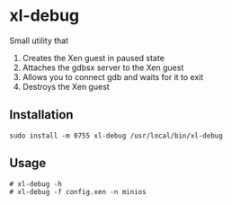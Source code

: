xl-debug
========

Small utility that

  1. Creates the Xen guest in paused state
  2. Attaches the gdbsx server to the Xen guest
  3. Allows you to connect gdb and waits for it to exit
  4. Destroys the Xen guest


## Installation

```
sudo install -m 0755 xl-debug /usr/local/bin/xl-debug
```

## Usage

```
# xl-debug -h
# xl-debug -f config.xen -n minios
```
